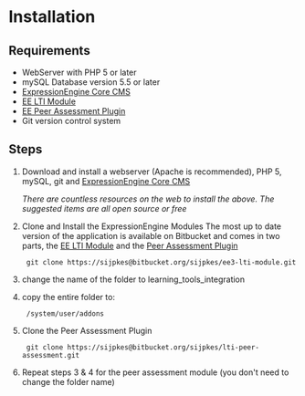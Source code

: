 # Installation

## Requirements

* WebServer with PHP 5 or later
* mySQL Database version 5.5 or later
* [ExpressionEngine Core CMS](https://store.ellislab.com/#ee-core)
* [EE LTI Module](https://bitbucket.org/sijpkes/ee3-lti-module/src/a11a43632b3a65f1a36e5d0b70566f24d79ef456/?at=extension_hooks)
* [EE Peer Assessment Plugin](https://bitbucket.org/sijpkes/lti-peer-assessment)
* Git version control system

## Steps

1. Download and install a webserver (Apache is recommended), PHP 5, mySQL, git and [ExpressionEngine Core CMS](https://store.ellislab.com/#ee-core)

    _There are countless resources on the web to install the above.  The suggested items are all open source or free_

2. Clone and Install the ExpressionEngine Modules
  The most up to date version of the application is available on Bitbucket and comes in two parts,
  the [EE LTI Module](https://bitbucket.org/sijpkes/ee3-lti-module/src/a11a43632b3a65f1a36e5d0b70566f24d79ef456/?at=extension_hooks) and the [Peer Assessment Plugin](https://bitbucket.org/sijpkes/lti-peer-assessment)

        git clone https://sijpkes@bitbucket.org/sijpkes/ee3-lti-module.git

3. change the name of the folder to learning_tools_integration

4. copy the entire folder to:

        /system/user/addons

5. Clone the Peer Assessment Plugin

        git clone https://sijpkes@bitbucket.org/sijpkes/lti-peer-assessment.git

6. Repeat steps 3 & 4 for the peer assessment module (you don't need to change the folder name)
